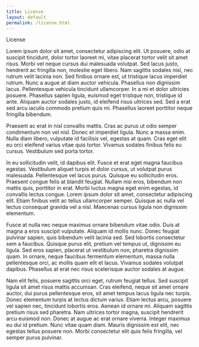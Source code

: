 ```yaml
---
title: License
layout: default
permalink: /license.html
---
```


License



Lorem ipsum dolor sit amet, consectetur adipiscing elit. Ut posuere, odio at suscipit tincidunt, dolor tortor laoreet mi, vitae placerat tortor velit sit amet risus. Morbi vel neque cursus dui malesuada volutpat. Sed lacus justo, hendrerit ac fringilla non, molestie eget libero. Nam sagittis sodales nisl, nec rutrum velit lacinia non. Sed finibus ornare est, ut tristique lacus imperdiet rutrum. Nunc a augue at diam auctor vehicula. Phasellus non dignissim lacus. Pellentesque vehicula tincidunt ullamcorper. In a mi et dolor ultricies posuere. Phasellus sapien ligula, euismod eget tristique non, tristique id ante. Aliquam auctor sodales justo, id eleifend risus ultrices sed. Sed a erat sed arcu iaculis commodo pretium quis mi. Phasellus laoreet porttitor neque fringilla bibendum.

Praesent ac erat in nisl convallis mattis. Cras ac purus ut odio semper condimentum non vel nisl. Donec et imperdiet ligula. Nunc a massa enim. Nulla diam libero, vulputate id facilisis vel, egestas at quam. Cras eget elit eu orci eleifend varius vitae quis tortor. Vivamus sodales finibus felis eu cursus. Vestibulum sed porta tortor.

In eu sollicitudin velit, id dapibus elit. Fusce et erat eget magna faucibus egestas. Vestibulum aliquet turpis et dolor cursus, ut volutpat purus malesuada. Pellentesque vel lacus purus. Quisque eu sollicitudin eros. Praesent congue felis at blandit feugiat. Nullam nisi eros, bibendum non mattis quis, porttitor in erat. Morbi luctus magna eget enim egestas, id convallis lectus congue. Lorem ipsum dolor sit amet, consectetur adipiscing elit. Etiam finibus velit ac tellus ullamcorper semper. Quisque ac nulla vel lectus consequat gravida vel a nisl. Maecenas cursus ligula non dignissim elementum.

Fusce at nulla nec neque maximus ornare bibendum vitae odio. Duis at magna a eros suscipit vulputate. Aliquam id mollis nunc. Donec feugiat pulvinar sapien, quis bibendum velit lacinia sed. Sed lobortis consectetur sem a faucibus. Quisque purus elit, pretium vel tempus ut, dignissim eu ligula. Sed eros sapien, placerat ut vestibulum non, pharetra dignissim quam. In ornare, neque faucibus fermentum elementum, massa nulla pellentesque orci, ac mollis quam elit et lacus. Vivamus sodales volutpat dapibus. Phasellus at erat nec risus scelerisque auctor sodales at augue.

Nam elit felis, posuere sagittis orci eget, rutrum feugiat tellus. Sed suscipit ligula sit amet risus mattis accumsan. Cras eleifend, neque sit amet ornare auctor, dui purus pellentesque eros, sit amet tempus lacus ligula nec turpis. Donec elementum turpis at lectus dictum varius. Etiam lectus arcu, posuere vel sapien nec, tincidunt lobortis eros. Aenean id ornare mi. Aliquam sagittis pretium risus sed pharetra. Nam ultrices tortor magna, suscipit hendrerit arcu euismod non. Donec at augue ac erat ornare viverra. Integer maximus eu dui id pretium. Nunc vitae quam diam. Mauris dignissim est elit, nec egestas tellus posuere non. Morbi consectetur elit quis felis fringilla, vel semper purus pulvinar. 
